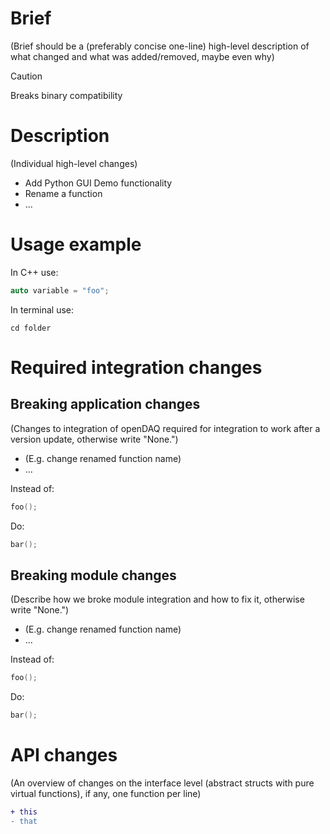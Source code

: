 # Brief
(Brief should be a (preferably concise one-line) high-level description of what changed and what was added/removed, maybe even why)



> [!CAUTION]
> Breaks binary compatibility

# Description

(Individual high-level changes)

- Add Python GUI Demo functionality
- Rename a function
- ...

# Usage example

In C++ use:

```cpp
auto variable = "foo";
```

In terminal use:

```shell
cd folder
```

# Required integration changes

## Breaking application changes

(Changes to integration of openDAQ required for integration to work after a version update, otherwise write "None.")

- (E.g. change renamed function name)
- ...

Instead of:

```cpp
foo();
```

Do:

```cpp
bar();
```

## Breaking module changes

(Describe how we broke module integration and how to fix it, otherwise write "None.")

- (E.g. change renamed function name)
- ...

Instead of:

```cpp
foo();
```

Do:

```cpp
bar();
```

# API changes

(An overview of changes on the interface level (abstract structs with pure virtual functions), if any, one function per line)

```diff
+ this
- that
```
